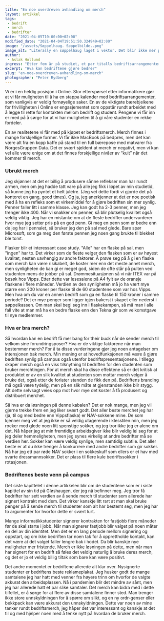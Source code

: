 ```yaml
---
title: "En noe overdreven avhandling om merch"
layout: artikkel
tags: 
 - bedrift
 - merch
 - bedrifter
date: "2021-04-05T10:00:00+02:00"
modified_date: "2021-04-04T19:51:50.324949+02:00"
image: "/assets/Søppelhaug. Søppelbilde..png"
image_alt: "Literally en søppelhaug laget i vektor. Det blir ikke mer passende/symbolsk for mine tegneferdigheter enn det her."
author:
 - Aslak Hollund
ingress: "Etter fem år på studiet, et par titalls bedriftsarrangementer, og utallige samtaler på stand gjør man seg opp noen tanker om merch. Under finner du et utvalg av disse."
excerpt: "Hva kan bedriftene gjøre bedre?"
slug: "en-noe-overdreven-avhandling-om-merch"
photographer: "Peter Rydberg"
---
```

Vi er i en heldig posisjon i Online. Stor etterspørsel etter informatikere gjør at vi får muligheten til å ha en stappa kalender med bedriftsarrangementer, som vanligvis er veldig fornøyelige saker. En av de viktigste bærebjelkene for frivilligheten i Online er engasjementet som oppstår rundt arbeidet med å legge til rette for kontakten mellom bedrift og student. Pengene vi får inn er med på å sørge for at vi har muligheten til å gi våre studenter en rekke fordeler.

En av realitetene vi får med på kjøpet er bedriftsmerch. Merch finnes i mange forskjellige former. Vi får ikke MacBook på bedpres, men det kan være alt fra en kopp kaffe på stand til en full bærepose med matvarer fra NorgesGruppen Data. Det er svært sjeldent at merch er negativt, men vi kan vel alle være enige om at det finnes forskjellige nivåer av “kult” når det kommer til merch. 

### Ubrukt merch
Jeg skjønner at det er billig å produsere sånne reflekser man har rundt armen, men om jeg hadde tatt vare på alle jeg fikk i løpet av min studietid, så kunne jeg ha pyntet et helt juletre. (Jeg vet dette fordi vi gjorde det på kontoret en gang, good times). Og ja, jeg anerkjenner at det er noe poetisk med å ha en refleks som et virkemiddel for å gjøre bedriften sin mer synlig. Penner faller litt i samme klasse. Jeg kan godt ha 2-3 penner, men jeg trenger ikke 400. Når vi snakker om penner, så blir plutselig kvalitet også veldig viktig. Jeg har en mistanke om at de fleste bedrifter undervurderer hvor mye jeg setter pris på en god penn. Gi meg en penn som er bedre enn de jeg har i pennalet, så bruker jeg den på sal med glede. Bare spør Microsoft, som ga meg den første pennen jeg noen gang brukte til blekket ble tomt. 

Flasker blir et interessant case study. "Alle" har en flaske på sal, men "ingen" har to. Det virker som de fleste velger den flasken som er av høyest kvalitet, nesten uavhengig av andre faktorer. Å prøve seg på å gi en flaske som merch kan være risikabelt, de koster mer enn det meste annet merch, men synligheten de kan gi er meget god, siden de ofte står på pulten ved studenten mens de jobber på sal. Drømmesituasjonen så vi når ITEX var på besøk hos Vipps. Etter dette var lesesalene på A4 fylt av de oransje flaskene i flere måneder. Verdien av den synligheten må jo ha vært mye større enn 200 kroner per flaske til de 60 studentene som var hos Vipps. Men hva om du var en annen bedrift som ga en flaske til 150 kroner i samme periode? Det er mye penger som ligger igjen bakerst i skapet eller nederst i søppelkassen. Om man skal begi seg inn i flaskekampen, så må man i alle fall vite at man må ha en bedre flaske enn den Tekna gir som velkomstgave til nye medlemmer.

### Hva er bra merch?
Så hvordan kan en bedrift få mer bang for their buck når de sender merch til velkom sine forundringsposer? Hva er de viktige faktorene når man bestemmer merch? For å ta disse vurderingene gjør jeg noen antagelser om intensjonen bak merch. Min mening er at hovedfunksjonen må være å gjøre bedriften synlig på campus også utenfor bedriftspresentasjonene. I tillegg skaper merch også en viss tilknytning til bedriften for den studenten som bruker merchtingen. For at merch skal ha disse effektene så er det kritisk at produktet er av en slik kvalitet at studenten som mottar merch velger å bruke det, også etter de forlater standen de fikk den på. Bedriftens branding må også være tydelig, men på en slik måte at gjenstanden ikke blir stygg. Alt dette selvsagt veies opp mot hvor mye det koster å få produsert og distribuert merchet. 

Så hva er da løsningen på denne kabalen? Det er nok mange, men jeg vil gjerne trekke frem en jeg liker svært godt. Det aller beste merchet jeg har (ja, til og med bedre enn Vippsflaska) er NAV-sokkene mine. De som kjenner meg vet at jeg ikke er så veldig utagerende i klesstilen min, men jeg rocker med glede noen litt spenstige sokker, og jeg tror ikke jeg er alene om det. Nå håper jeg at min fremtidige arbeidsgiver ikke blir veldig lei seg for at jeg deler hemmeligheten, men jeg synes virkelig at andre bedrifter må se verdien her. Sokker kan være veldig synlige, men samtidig subtile. Det aller beste er at du ikke trenger å konkurrere med andre bedrifter som gir sokker. Nå har jeg ett par røde NAV sokker i en sokkeskuff som ellers er et hav med svarte dressmannsokker. Det er plass til flere kule bedriftssokker i rotasjonen. 

### Bedriftenes beste venn på campus
Det siste kapittelet i denne artikkelen blir om de studentene som er i siste kapittel av sin tid på Gløshaugen, der jeg nå befinner meg. Jeg tror få bedrifter har sett verdien av å sende merch til studenter som allerede har signert kontrakt med dem. Det virker kanskje litt rart at man skal bruke penger på å sende merch til studenter som alt har bestemt seg, men jeg har to argumenter for hvorfor dette er svært lurt. 

Mange informatikkstudenter signerer kontrakten for fastjobb flere måneder før de skal starte i jobb. Når man signerer fastjobb blir valget på noen måter en del av din identitet. Men det er en lang periode mellom signering og oppstart, og om ikke bedriften tar noen tak for å opprettholde kontakt, kan det være at det valget faller lengre bak i hodet. Da blir kanskje nye muligheter mer fristende. Merch er ikke løsningen på dette, men når man har signert for en bedrift så føles det veldig naturlig å bruke deres merch, og det er jo et veldig billig tiltak som bare kan være positivt.  

Det andre momentet er bedriftene allerede alt klar over. Nysignerte studenter er bedriftens beste reklameplakat. Jeg husker godt de mange samtalene jeg har hatt med venner fra høyere trinn om hvorfor de valgte akkurat den arbeidsplassen. Nå i pandemien blir det mindre av sånt, men jeg har allerede hatt et par slike samtaler. Det merch kan bidra med i dette tilfellet, er å sørge for at flere av disse samtalene finner sted. Man trenger ikke store unnskyldningen for å spørre om slikt, og en ny ordr-genser eller bekkpack kan være akkurat den unnskyldningen. Dette var noen av mine tanker rundt bedriftsmerch, jeg håper det var interessant og kanskje at det til og med hjelper noen med å tenke nytt på hvordan de bruker merch.